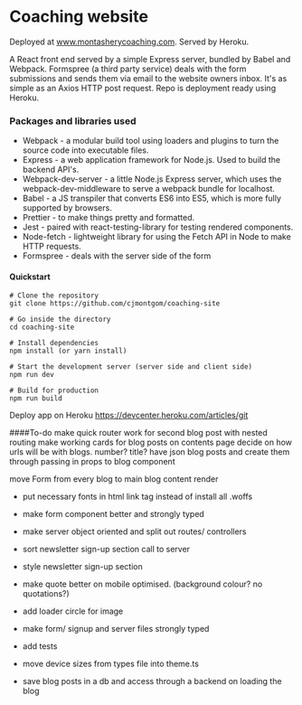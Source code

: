 # Coaching website

Deployed at www.montasherycoaching.com. Served by Heroku.

A React front end served by a simple Express server, bundled by Babel and Webpack.
Formspree (a third party service) deals with the form submissions and sends them via email to the website owners inbox. It's as simple as an Axios HTTP post request.
Repo is deployment ready using Heroku.

### Packages and libraries used

- Webpack - a modular build tool using loaders and plugins to turn the source code into executable files.
- Express - a web application framework for Node.js. Used to build the backend API's.
- Webpack-dev-server - a little Node.js Express server, which uses the webpack-dev-middleware to serve a webpack bundle for localhost.
- Babel - a JS transpiler that converts ES6 into ES5, which is more fully supported by browsers.
- Prettier - to make things pretty and formatted.
- Jest - paired with react-testing-library for testing rendered components.
- Node-fetch - lightweight library for using the Fetch API in Node to make HTTP requests.
- Formspree - deals with the server side of the form

#### Quickstart

```
# Clone the repository
git clone https://github.com/cjmontgom/coaching-site

# Go inside the directory
cd coaching-site

# Install dependencies
npm install (or yarn install)

# Start the development server (server side and client side)
npm run dev

# Build for production
npm run build
```
Deploy app on Heroku
https://devcenter.heroku.com/articles/git


####To-do
make quick router work for second blog post with nested routing
make working cards for blog posts on contents page
decide on how urls will be with blogs. number? title?
have json blog posts and create them through passing in props to blog component

move Form from every blog to main blog content render

* put necessary fonts in html link tag instead of install all .woffs
* make form component better and strongly typed
* make server object oriented and split out routes/ controllers
* sort newsletter sign-up section call to server
* style newsletter sign-up section
* make quote better on mobile optimised. (background colour? no quotations?)
* add loader circle for image
* make form/ signup and server files strongly typed 
* add tests
* move device sizes from types file into theme.ts

* save blog posts in a db and access through a backend on loading the blog


